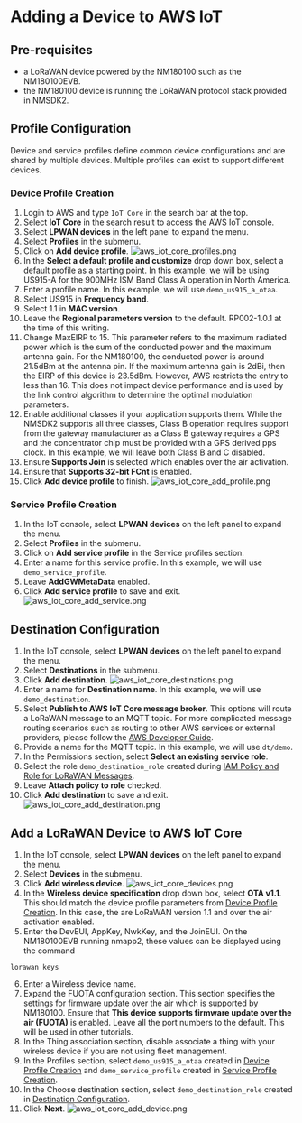 # Adding a Device to AWS IoT

## Pre-requisites

- a LoRaWAN device powered by the NM180100 such as the NM180100EVB.
- the NM180100 device is running the LoRaWAN protocol stack provided in NMSDK2.

## Profile Configuration

Device and service profiles define common device configurations and are shared
by multiple devices. Multiple profiles can exist to support different devices.

### Device Profile Creation

1. Login to AWS and type `IoT Core` in the search bar at the top.
2. Select **IoT Core** in the search result to access the AWS IoT console.
3. Select **LPWAN devices** in the left panel to expand the menu.
4. Select **Profiles** in the submenu.
5. Click on **Add device profile**.
   ![aws_iot_core_profiles.png](res/aws/aws_iot_core_profiles.png)
6. In the **Select a default profile and customize** drop down box, select a default profile as a starting point. In this example, we will be using US915-A for the 900MHz ISM Band Class A operation in North America.
7. Enter a profile name. In this example, we will use `demo_us915_a_otaa`.
8. Select US915 in **Frequency band**.
9. Select 1.1 in **MAC version**.
10. Leave the **Regional parameters version** to the default. RP002-1.0.1 at the time of this writing.
11. Change MaxEIRP to 15. This parameter refers to the maximum radiated power which is the sum of the conducted power and the maximum antenna gain. For the NM180100, the conducted power is around 21.5dBm at the antenna pin. If the maximum antenna gain is 2dBi, then the EIRP of this device is 23.5dBm. However, AWS restricts the entry to less than 16. This does not impact device performance and is used by the link control algorithm to determine the optimal modulation parameters.
12. Enable additional classes if your application supports them. While the NMSDK2 supports all three classes, Class B operation requires support from the gateway manufacturer as a Class B gateway requires a GPS and the concentrator chip must be provided with a GPS derived pps clock. In this example, we will leave both Class B and C disabled.
13. Ensure **Supports Join** is selected which enables over the air activation.
14. Ensure that **Supports 32-bit FCnt** is enabled.
15. Click **Add device profile** to finish.
   ![aws_iot_core_add_profile.png](res/aws/aws_iot_core_add_profile.png)

### Service Profile Creation

1. In the IoT console, select **LPWAN devices** on the left panel to expand the menu.
2. Select **Profiles** in the submenu.
3. Click on **Add service profile** in the Service profiles section.
4. Enter a name for this service profile. In this example, we will use `demo_service_profile`.
5. Leave **AddGWMetaData** enabled.
6. Click **Add service profile** to save and exit.
   ![aws_iot_core_add_service.png](res/aws/aws_iot_core_add_service.png)

## Destination Configuration

1. In the IoT console, select **LPWAN devices** on the left panel to expand the menu.
2. Select **Destinations** in the submenu.
3. Click **Add destination**.
   ![aws_iot_core_destinations.png](res/aws/aws_iot_core_destinations.png)
4. Enter a name for **Destination name**. In this example, we will use `demo_destination`.
5. Select **Publish to AWS IoT Core message broker**. This options will route a LoRaWAN message to an MQTT topic.
   For more complicated message routing scenarios such as routing to other AWS services or external providers, please follow the
   <a href="https://docs.aws.amazon.com/iot/latest/developerguide/iot-rules-tutorial.html">AWS Developer Guide</a>.
6. Provide a name for the MQTT topic. In this example, we will use `dt/demo`.
7. In the Permissions section, select **Select an existing service role**.
8. Select the role `demo_destination_role` created during [IAM Policy and Role for LoRaWAN Messages](aws_iot_core_integration.md#iam-policy-and-role-for-lorawan-messages).
9. Leave **Attach policy to role** checked.
10. Click **Add destination** to save and exit.
   ![aws_iot_core_add_destination.png](res/aws/aws_iot_core_add_destination.png)

## Add a LoRaWAN Device to AWS IoT Core

1. In the IoT console, select **LPWAN devices** on the left panel to expand the menu.
2. Select **Devices** in the submenu.
3. Click **Add wireless device**.
   ![aws_iot_core_devices.png](res/aws/aws_iot_core_devices.png)
4. In the **Wireless device specification** drop down box, select **OTA v1.1**. This should match the device profile parameters from [Device Profile Creation](#device-profile-creation). In this case, the are LoRaWAN version 1.1 and over the air activation enabled.
5. Enter the DevEUI, AppKey, NwkKey, and the JoinEUI. On the NM180100EVB running nmapp2, these values can be displayed using the command

```
lorawan keys
```

6. Enter a Wireless device name.
7. Expand the FUOTA configuration section. This section specifies the settings for firmware update over the air which is supported by NM180100. Ensure that **This device supports firmware update over the air (FUOTA)** is enabled. Leave all the port numbers to the default. This will be used in other tutorials.
8. In the Thing association section, disable associate a thing with your wireless device if you are not using fleet management.
9. In the Profiles section, select `demo_us915_a_otaa` created in [Device Profile Creation](#device-profile-creation) and
`demo_service_profile` created in [Service Profile Creation](#service-profile-creation).
10. In the Choose destination section, select `demo_destination_role` created in [Destination Configuration](#destination-configuration).
11. Click **Next**.
   ![aws_iot_core_add_device.png](res/aws/aws_iot_core_add_device.png)